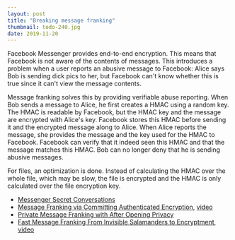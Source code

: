 ```yaml
---
layout: post
title: "Breaking message franking"
thumbnail: todo-240.jpg
date: 2019-11-20
---
```


Facebook Messenger provides end-to-end encryption. This means that Facebook is not aware of the contents of messages. This introduces a problem when a user reports an abusive message to Facebook: Alice says Bob is sending dick pics to her, but Facebook can't know whether this is true since it can't view the message contents.

Message franking solves this by providing verifiable abuse reporting. When Bob sends a message to Alice, he first creates a HMAC using a random key. The HMAC is readable by Facebook, but the HMAC key and the message are encrypted with Alice's key. Facebook stores this HMAC before sending it and the encrypted message along to Alice. 
When Alice reports the message, she provides the message and the key used for the HMAC to Facebook. Facebook can verify that it indeed seen this HMAC and that the message matches this HMAC. Bob can no longer deny that he is sending abusive messages.

For files, an optimization is done. Instead of calculating the HMAC over the whole file, which may be slow, the file is encrypted and the HMAC is only calculated over the file encryption key.

* [Messenger Secret Conversations](https://fbnewsroomus.files.wordpress.com/2016/07/secret_conversations_whitepaper-1.pdf)
* [Message Franking via Committing Authenticated Encryption](https://eprint.iacr.org/2017/664.pdf), [video](https://www.youtube.com/watch?v=ky9nRIl_TqY)
* [Private Message Franking with After Opening Privacy](https://eprint.iacr.org/2018/938.pdf)
* [Fast Message Franking From Invisible Salamanders to Encryptment](https://eprint.iacr.org/2019/016.pdf), [video](https://www.youtube.com/watch?v=9xePC0Tyeuc&t=2952s)